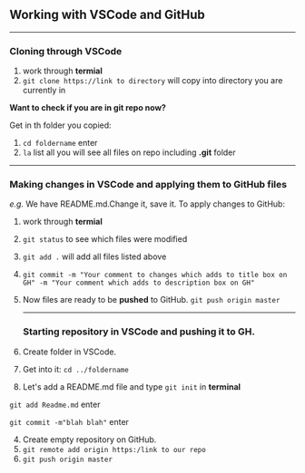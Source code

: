 ## Working with VSCode and GitHub

---

### Cloning through VSCode

1. work through **termial**
2. `git clone https://link to directory`
   will copy into directory you are currently in

**Want to check if you are in git repo now?**

Get in th folder you copied:

1. `cd foldername` enter
2. `la` list all
   you will see all files on repo including **.git** folder

---

### Making changes in VSCode and applying them to GitHub files

_e.g._ We have README.md.Change it, save it. To apply changes to GitHub:

1. work through **termial**
2. `git status` to see which files were modified
3. `git add .` will add all files listed above
4. `git commit -m "Your comment to changes which adds to title box on GH" -m "Your comment which adds to description box on GH"`
5. Now files are ready to be **pushed** to GitHub.
   `git push origin master`

   ***

   ### Starting repository in VSCode and pushing it to GH.

6. Create folder in VSCode.
7. Get into it:
   `cd ../foldername`
8. Let's add a README.md file and type `git init` in **terminal**

`git add Readme.md` enter

`git commit -m"blah blah"` enter

4. Create empty repository on GitHub.
5. `git remote add origin https:/link to our repo`
6. `git push origin master`
